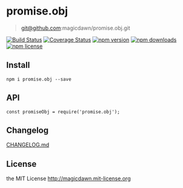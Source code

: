# promise.obj
> git@github.com:magicdawn/promise.obj.git

[![Build Status](https://img.shields.io/travis/magicdawn/promise.obj.svg?style=flat-square)](https://travis-ci.org/magicdawn/promise.obj)
[![Coverage Status](https://img.shields.io/coveralls/magicdawn/promise.obj.svg?style=flat-square)](https://coveralls.io/github/magicdawn/promise.obj?branch=master)
[![npm version](https://img.shields.io/npm/v/promise.obj.svg?style=flat-square)](https://www.npmjs.com/package/promise.obj)
[![npm downloads](https://img.shields.io/npm/dm/promise.obj.svg?style=flat-square)](https://www.npmjs.com/package/promise.obj)
[![npm license](https://img.shields.io/npm/l/promise.obj.svg?style=flat-square)](http://magicdawn.mit-license.org)

## Install
```
npm i promise.obj --save
```

## API
```
const promiseObj = require('promise.obj');
```

## Changelog
[CHANGELOG.md](CHANGELOG.md)

## License
the MIT License http://magicdawn.mit-license.org